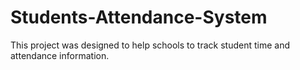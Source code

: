 # Students-Attendance-System
This project was designed to help schools to track student time and attendance information.

